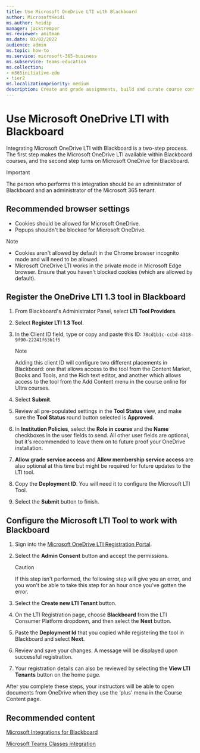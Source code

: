 ```yaml
---
title: Use Microsoft OneDrive LTI with Blackboard
author: MicrosoftHeidi
ms.author: heidip
manager: jacktremper
ms.reviewer: amitman 
ms.date: 03/02/2022
audience: admin
ms.topic: how-to
ms.service: microsoft-365-business
ms.subservice: teams-education
ms.collection: 
- m365initiative-edu
- tier2
ms.localizationpriority: medium
description: Create and grade assignments, build and curate course content, and collaborate on files in real time with the new Microsoft OneDrive Learning Tools Interoperability for Blackboard.
---
```


# Use Microsoft OneDrive LTI with Blackboard

Integrating Microsoft OneDrive LTI with Blackboard is a two-step process. The first step makes the Microsoft OneDrive LTI available within Blackboard courses, and the second step turns on Microsoft OneDrive for Blackboard.

> [!IMPORTANT]
> The person who performs this integration should be an administrator of Blackboard and an administrator of the Microsoft 365 tenant.

## Recommended browser settings

- Cookies should be allowed for Microsoft OneDrive.
- Popups shouldn't be blocked for Microsoft OneDrive.

> [!NOTE]
>
> - Cookies aren't allowed by default in the Chrome browser incognito mode and will need to be allowed.
> - Microsoft OneDrive LTI works in the private mode in Microsoft Edge browser. Ensure that you haven't blocked cookies (which are allowed by default).

## Register the OneDrive LTI 1.3 tool in Blackboard

1. From Blackboard's Administrator Panel, select **LTI Tool Providers**.
2. Select **Register LTI 1.3 Tool**.
3. In the Client ID field, type or copy and paste this ID: ``78cd1b1c-ccbd-4318-9f90-22241f63b1f5``

   > [!NOTE]
   > Adding this client ID will configure two different placements in Blackboard: one that allows access to the tool from the Content Market, Books and Tools, and the Rich text editor, and another which allows access to the tool from the Add Content menu in the course online for Ultra courses.

4. Select **Submit**.
5. Review all pre-populated settings in the **Tool Status** view, and make sure the **Tool Status** round button selected is **Approved**.
6. In **Institution Policies**, select the **Role in course** and the **Name** checkboxes in the user fields to send. All other user fields are optional, but it's recommended to leave them on to future proof your OneDrive installation.
7. **Allow grade service access** and **Allow membership service access** are also optional at this time but might be required for future updates to the LTI tool.
8. Copy the **Deployment ID**. You will need it to configure the Microsoft LTI Tool.
9. Select the **Submit** button to finish.

## Configure the Microsoft LTI Tool to work with Blackboard

1. Sign into the [Microsoft OneDrive LTI Registration Portal](https://onedrivelti.microsoft.com/admin).
2. Select the **Admin Consent** button and accept the permissions.

    > [!CAUTION]
    > If this step isn't performed, the following step will give you an error, and you won't be able to take this step for an hour once you've gotten the error.

3. Select the **Create new LTI Tenant** button.
4. On the LTI Registration page, choose **Blackboard** from the LTI Consumer Platform dropdown, and then select the **Next** button.
5. Paste the **Deployment Id** that you copied while registering the tool in Blackboard and select **Next**.
6. Review and save your changes. A message will be displayed upon successful registration.
7. Your registration details can also be reviewed by selecting the **View LTI Tenants** button on the home page.

After you complete these steps, your instructors will be able to open documents from OneDrive when they use the ‘plus' menu in the Course Content page.

## Recommended content

[Microsoft Integrations for Blackboard](https://help.blackboard.com/Learn/Administrator/SaaS/Integrations/Microsoft)

[Microsoft Teams Classes integration](https://help.blackboard.com/Learn/Administrator/SaaS/Integrations/Microsoft_Classes)
